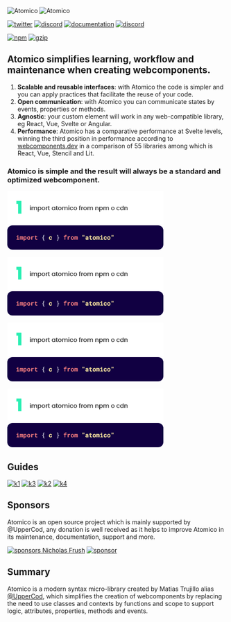 ![Atomico](https://raw.githubusercontent.com/atomicojs/atomico/brand/h1.svg)
![Atomico](https://raw.githubusercontent.com/atomicojs/atomico/brand/h2.svg)

[![twitter](https://raw.githubusercontent.com/atomicojs/docs/master/.gitbook/assets/twitter.svg)](https://twitter.com/atomicojs)
[![discord](https://raw.githubusercontent.com/atomicojs/docs/master/.gitbook/assets/discord.svg)](https://discord.gg/7z3rNhmkNE)
[![documentation](https://raw.githubusercontent.com/atomicojs/docs/master/.gitbook/assets/doc-1.svg)](https://atomico.gitbook.io/doc/)
[![discord](https://raw.githubusercontent.com/atomicojs/docs/master/.gitbook/assets/doc.svg)](https://webcomponents.dev/create/atomico)

[![npm](https://badgen.net/npm/v/atomico)](http://npmjs.com/atomico)
[![gzip](https://badgen.net/bundlephobia/minzip/atomico)](https://bundlephobia.com/result?p=atomico)

## Atomico simplifies learning, workflow and maintenance when creating webcomponents.

1. **Scalable and reusable interfaces**: with Atomico the code is simpler and you can apply practices that facilitate the reuse of your code.
2. **Open communication**: with Atomico you can communicate states by events, properties or methods.
3. **Agnostic**: your custom element will work in any web-compatible library, eg React, Vue, Svelte or Angular.
4. **Performance**: Atomico has a comparative performance at Svelte levels, winning the third position in performance according to [webcomponents.dev](https://twitter.com/atomicojs/status/1391775734641745929) in a comparison of 55 libraries among which is React, Vue, Stencil and Lit.

### Atomico is simple and the result will always be a **standard and optimized webcomponent**.

![step-1.1](https://raw.githubusercontent.com/atomicojs/atomico/brand/step-1.1.png)
![step-1.2](https://raw.githubusercontent.com/atomicojs/atomico/brand/step-1.2.png)

![step-1.1](https://raw.githubusercontent.com/atomicojs/atomico/brand/step-1.1.png)
![step-1.2](https://raw.githubusercontent.com/atomicojs/atomico/brand/step-1.2.png)

![step-1.1](https://raw.githubusercontent.com/atomicojs/atomico/brand/step-1.1.png)
![step-1.2](https://raw.githubusercontent.com/atomicojs/atomico/brand/step-1.2.png)

![step-1.1](https://raw.githubusercontent.com/atomicojs/atomico/brand/step-1.1.png)
![step-1.2](https://raw.githubusercontent.com/atomicojs/atomico/brand/step-1.2.png)

## Guides

[![k1](https://raw.githubusercontent.com/atomicojs/atomico/brand/k1.png)](https://atomico.gitbook.io/doc/api/virtualdom)
[![k3](https://raw.githubusercontent.com/atomicojs/atomico/brand/k3.png)](https://atomico.gitbook.io/doc/api/props)
[![k2](https://raw.githubusercontent.com/atomicojs/atomico/brand/k2.png)](https://atomico.gitbook.io/doc/api/hooks)
[![k4](https://raw.githubusercontent.com/atomicojs/atomico/brand/k4.png)](https://atomico.gitbook.io/doc/guides/design-systems)

## Sponsors

Atomico is an open source project which is mainly supported by @UpperCod, any donation is well received as it helps to improve Atomico in its maintenance, documentation, support and more.

[![sponsors Nicholas Frush](https://github.com/atomicojs/atomico/blob/brand/sponsors-nicholas-frush.png?raw=true)](https://github.com/cawfeecoder)
[![sponsor](https://github.com/atomicojs/atomico/blob/brand/sponsors-add.png?raw=true)](https://ko-fi.com/atomicojs)

## Summary

Atomico is a modern syntax micro-library created by Matias Trujillo alias [@UpperCod](https://github.com/uppercod), which simplifies the creation of webcomponents by replacing the need to use classes and contexts by functions and scope to support logic, attributes, properties, methods and events.
